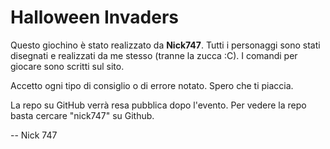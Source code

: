 # Halloween Invaders

Questo giochino è stato realizzato da **Nick747**.
Tutti i personaggi sono stati disegnati e realizzati da me stesso (tranne la zucca :C).
I comandi per giocare sono scritti sul sito.

Accetto ogni tipo di consiglio o di errore notato.
Spero che ti piaccia.

La repo su GitHub verrà resa pubblica dopo l'evento. Per vedere la repo basta cercare "nick747" su Github.

-- Nick 747

